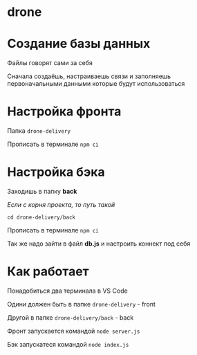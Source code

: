# drone

# Создание базы данных
Файлы говорят сами за себя

Сначала создаёшь, настраиваешь связи и заполняешь первоначальными данными которые будут использоваться

# Настройка фронта

Папка `drone-delivery`

Прописать в терминале `npm ci`

# Настройка бэка 

Заходишь в папку <b>back</b>

<i>Если с корня проекта, то путь такой</i>

`cd drone-delivery/back`

Прописать в терминале `npm ci`

Так же надо зайти в файл <b>db.js</b> и настроить коннект под себя

# Как работает

Понадобиться два терминала в VS Code

Одини должен быть в папке `drone-delivery` - front

Другой в папке `drone-delivery/back` - back

Фронт запускается командой `node server.js`

Бэк запускатеся командой `node index.js`

